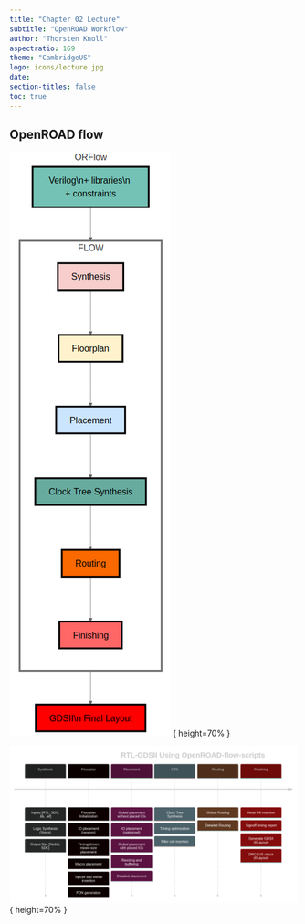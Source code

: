 ```yaml
---
title: "Chapter 02 Lecture"
subtitle: "OpenROAD Workflow"
author: "Thorsten Knoll"
aspectratio: 169
theme: "CambridgeUS"
logo: icons/lecture.jpg
date:
section-titles: false
toc: true
---
```


## OpenROAD flow

![OpenROAD flow 1](pics_lecture/flow_01.png "OpenROAD flow 1") { height=70% }


![OpenROAD flow 2](pics_lecture/flow_02.png "OpenROAD flow 2") { height=70% }
